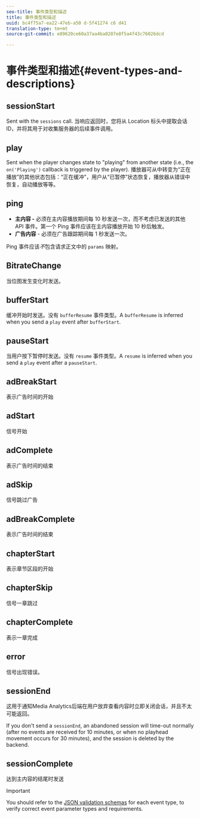 ```yaml
---
seo-title: 事件类型和描述
title: 事件类型和描述
uuid: bc4f75a7-ea22-47eb-a50 d-5f41274 c6 d41
translation-type: tm+mt
source-git-commit: e89620ce60a37aa4ba0207e8f5a4f43c76026dcd

---
```



# 事件类型和描述{#event-types-and-descriptions}

## sessionStart

Sent with the `sessions` call. 当响应返回时，您将从 Location 标头中提取会话 ID，并将其用于对收集服务器的后续事件调用。

## play

Sent when the player changes state to "playing" from another state (i.e., the `on('Playing')` callback is triggered by the player). 播放器可从中转变为“正在播放”的其他状态包括：“正在缓冲”，用户从“已暂停”状态恢复，播放器从错误中恢复，自动播放等等。

## ping

* **主内容 -** 必须在主内容播放期间每 10 秒发送一次，而不考虑已发送的其他 API 事件。第一个 Ping 事件应该在主内容播放开始 10 秒后触发。
* **广告内容** - 必须在广告跟踪期间每 1 秒发送一次。

Ping 事件应该&#x200B;*不*&#x200B;包含请求正文中的 `params` 映射。

## BitrateChange

当位图发生变化时发送。

## bufferStart

缓冲开始时发送。没有 `bufferResume` 事件类型。A `bufferResume` is inferred when you send a `play` event after `bufferStart`.

## pauseStart

当用户按下暂停时发送。没有 `resume` 事件类型。A `resume` is inferred when you send a `play` event after a `pauseStart`.

## adBreakStart

表示广告时间的开始

## adStart

信号开始

## adComplete

表示广告时间的结束

## adSkip

信号跳过广告

## adBreakComplete

表示广告时间的结束

## chapterStart

表示章节区段的开始

## chapterSkip

信号一章跳过

## chapterComplete

表示一章完成

## error

信号出现错误。

## sessionEnd

这用于通知Media Analytics后端在用户放弃查看内容时立即关闭会话，并且不太可能返回。

If you don't send a `sessionEnd`, an abandoned session will time-out normally (after no events are received for 10 minutes, or when no playhead movement occurs for 30 minutes), and the session is deleted by the backend.

## sessionComplete

达到主内容的结尾时发送

>[!IMPORTANT]
>
>You should refer to the [JSON validation schemas](/help/media-collection-api/mc-api-ref/mc-api-json-validation.md) for each event type, to verify correct event parameter types and requirements.


